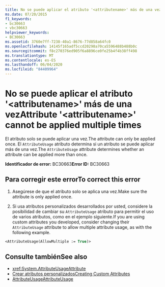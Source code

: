 ```yaml
---
title: No se puede aplicar el atributo '<attributename>' más de una vez
ms.date: 07/20/2015
f1_keywords:
- bc30663
- vbc30663
helpviewer_keywords:
- BC30663
ms.assetid: 3760e7ff-7238-40a1-8676-77d858a64fc0
ms.openlocfilehash: 14145f165adf5ccd20298a70ca5596488b488b0c
ms.sourcegitcommit: f8c270376ed905f6a8896ce0fe25b4f4b38ff498
ms.translationtype: MT
ms.contentlocale: es-ES
ms.lasthandoff: 06/04/2020
ms.locfileid: "84409964"
---
```

# <a name="attribute-attributename-cannot-be-applied-multiple-times"></a><span data-ttu-id="24002-102">No se puede aplicar el atributo '\<attributename>' más de una vez</span><span class="sxs-lookup"><span data-stu-id="24002-102">Attribute '\<attributename>' cannot be applied multiple times</span></span>

<span data-ttu-id="24002-103">El atributo solo se puede aplicar una vez.</span><span class="sxs-lookup"><span data-stu-id="24002-103">The attribute can only be applied once.</span></span> <span data-ttu-id="24002-104">El `AttributeUsage` atributo determina si un atributo se puede aplicar más de una vez.</span><span class="sxs-lookup"><span data-stu-id="24002-104">The `AttributeUsage` attribute determines whether an attribute can be applied more than once.</span></span>  
  
 <span data-ttu-id="24002-105">**Identificador de error:** BC30663</span><span class="sxs-lookup"><span data-stu-id="24002-105">**Error ID:** BC30663</span></span>  
  
## <a name="to-correct-this-error"></a><span data-ttu-id="24002-106">Para corregir este error</span><span class="sxs-lookup"><span data-stu-id="24002-106">To correct this error</span></span>  
  
1. <span data-ttu-id="24002-107">Asegúrese de que el atributo solo se aplica una vez.</span><span class="sxs-lookup"><span data-stu-id="24002-107">Make sure the attribute is only applied once.</span></span>  
  
2. <span data-ttu-id="24002-108">Si usa atributos personalizados desarrollados por usted, considere la posibilidad de cambiar su `AttributeUsage` atributo para permitir el uso de varios atributos, como en el ejemplo siguiente.</span><span class="sxs-lookup"><span data-stu-id="24002-108">If you are using custom attributes you developed, consider changing their `AttributeUsage` attribute to allow multiple attribute usage, as with the following example.</span></span>  
  
```vb  
<AttributeUsage(AllowMultiple := True)>  
```  
  
## <a name="see-also"></a><span data-ttu-id="24002-109">Consulte también</span><span class="sxs-lookup"><span data-stu-id="24002-109">See also</span></span>

- <xref:System.AttributeUsageAttribute>
- [<span data-ttu-id="24002-110">Crear atributos personalizados</span><span class="sxs-lookup"><span data-stu-id="24002-110">Creating Custom Attributes</span></span>](../../programming-guide/concepts/attributes/creating-custom-attributes.md)
- [<span data-ttu-id="24002-111">AttributeUsage</span><span class="sxs-lookup"><span data-stu-id="24002-111">AttributeUsage</span></span>](../../programming-guide/concepts/attributes/attributeusage.md)
